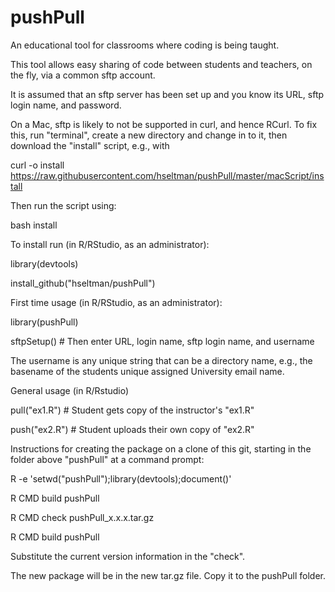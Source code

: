 # pushPull
An educational tool for classrooms where coding is being taught.

This tool allows easy sharing of code between students and teachers, on the fly, via a common sftp account.

It is assumed that an sftp server has been set up and you know its URL, sftp login name,
and password.

On a Mac, sftp is likely to not be supported in curl, and hence RCurl.
To fix this, run "terminal", create a new directory and change in to it,
then download the "install" script, e.g., with

curl -o install https://raw.githubusercontent.com/hseltman/pushPull/master/macScript/install

Then run the script using:

bash install

To install run (in R/RStudio, as an administrator):

  library(devtools)

  install_github("hseltman/pushPull")

First time usage (in R/RStudio, as an administrator):

  library(pushPull)

  sftpSetup() # Then enter URL, login name, sftp login name, and username

The username is any unique string that can be a directory name, e.g.,
the basename of the students unique assigned University email name.

General usage (in R/Rstudio)

  pull("ex1.R") # Student gets copy of the instructor's "ex1.R"
  
  push("ex2.R") # Student uploads their own copy of "ex2.R"

Instructions for creating the package on a clone of this git, starting
in the folder above "pushPull" at a command prompt:

  R -e 'setwd("pushPull");library(devtools);document()'

  R CMD build pushPull

  R CMD check pushPull_x.x.x.tar.gz

  R CMD build pushPull
  
Substitute the current version information in the "check".

The new package will be in the new tar.gz file.  Copy it to
the pushPull folder.
